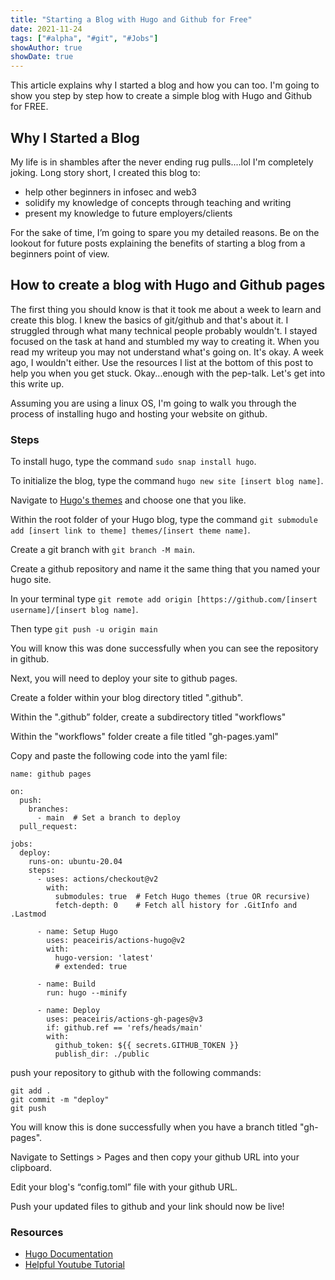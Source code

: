 ```yaml
---
title: "Starting a Blog with Hugo and Github for Free"
date: 2021-11-24
tags: ["#alpha", "#git", "#Jobs"]
showAuthor: true
showDate: true
---
```


This article explains why I started a blog and how you can too. I'm going to show you step by step how to create a simple blog with Hugo and Github for FREE. 

## Why I Started a Blog

My life is in shambles after the never ending rug pulls....lol I'm completely joking. Long story short, I created this blog to:
- help other beginners in infosec and web3
- solidify my knowledge of concepts through teaching and writing 
- present my knowledge to future employers/clients

For the sake of time, I’m going to spare you my detailed reasons. Be on the lookout for future posts explaining the benefits of starting a blog from a beginners point of view. 

## How to create a blog with Hugo and Github pages

The first thing you should know is that it took me about a week to learn and create this blog. I knew the basics of git/github and that's about it. I struggled through what many technical people probably wouldn't. I stayed focused on the task at hand and stumbled my way to creating it. When you read my writeup you may not understand what's going on. It's okay. A week ago, I wouldn't either. Use the resources I list at the bottom of this post to help you when you get stuck. Okay...enough with the pep-talk. Let's get into this write up. 

Assuming you are using a linux OS, I'm going to walk you through the process of installing hugo and hosting your website on github.

### Steps

To install hugo, type the command `sudo snap install hugo`.

To initialize the blog, type the command `hugo new site [insert blog name]`.

Navigate to [Hugo's themes](https://themes.gohugo.io/) and choose one that you like. 

Within the root folder of your Hugo blog, type the command `git submodule add [insert link to theme] themes/[insert theme name]`.

Create a git branch with `git branch -M main`.

Create a github repository and name it the same thing that you named your hugo site. 

In your terminal type `git remote add origin [https://github.com/[insert username]/[insert blog name]`.

Then type `git push -u origin main`

You will know this was done successfully when you can see the repository in github.

Next, you will need to deploy your site to github pages.

Create a folder within your blog directory titled ".github".

Within the ".github” folder, create a subdirectory titled "workflows"

Within the "workflows" folder create a file titled "gh-pages.yaml"

Copy and paste the following code into the yaml file:

```
name: github pages

on:
  push:
    branches:
      - main  # Set a branch to deploy
  pull_request:

jobs:
  deploy:
    runs-on: ubuntu-20.04
    steps:
      - uses: actions/checkout@v2
        with:
          submodules: true  # Fetch Hugo themes (true OR recursive)
          fetch-depth: 0    # Fetch all history for .GitInfo and .Lastmod

      - name: Setup Hugo
        uses: peaceiris/actions-hugo@v2
        with:
          hugo-version: 'latest'
          # extended: true

      - name: Build
        run: hugo --minify

      - name: Deploy
        uses: peaceiris/actions-gh-pages@v3
        if: github.ref == 'refs/heads/main'
        with:
          github_token: ${{ secrets.GITHUB_TOKEN }}
          publish_dir: ./public
```
push your repository to github with the following commands:

```
git add .
git commit -m "deploy"
git push 
```

You will know this is done successfully when you have a branch titled "gh-pages".

Navigate to Settings > Pages and then copy your github URL into your clipboard.

Edit your blog's “config.toml” file with your github URL.

Push your updated files to github and your link should now be live! 

### Resources
- [Hugo Documentation](https://gohugo.io/documentation/)
- [Helpful Youtube Tutorial](https://www.youtube.com/watch?v=psyz4UPnGAA&ab_channel=CodeNanshu)





